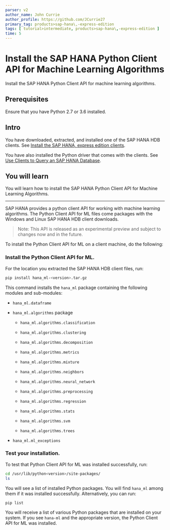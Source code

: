 ```yaml
---
parser: v2
author_name: John Currie
author_profile: https://github.com/JCurrie27
primary_tag: products>sap-hana\,-express-edition
tags: [ tutorial>intermediate, products>sap-hana\,-express-edition ]
time: 5
---
```


# Install the SAP HANA Python Client API for Machine Learning Algorithms
<!-- description --> Install the SAP HANA Python Client API for machine learning algorithms.

<!-- loiof3365096bb2440fcafdb30e9f51877f1 -->

## Prerequisites
Ensure that you have Python 2.7 or 3.6 installed.

## Intro
You have downloaded, extracted, and installed one of the SAP HANA HDB clients. See [Install the SAP HANA, express edition clients](https://developers.sap.com/group.hxe-install-clients.html).

You have also installed the Python driver that comes with the clients. See [Use Clients to Query an SAP HANA Database](https://developers.sap.com/mission.hana-cloud-clients.html).


## You will learn
You will learn how to install the SAP HANA Python Client API for Machine Learning Algorithms.

---

SAP HANA provides a python client API for working with machine learning algorithms. The Python Client API for ML files come packages with the Windows and Linux SAP HANA HDB client downloads.

> Note:
> This API is released as an experimental preview and subject to changes now and in the future.
>
>

To install the Python Client API for ML on a client machine, do the following:

### Install the Python Client API for ML.


For the location you extracted the SAP HANA HDB client files, run:

```bash
pip install hana_ml-<version>.tar.gz
```

This command installs the `hana_ml` package containing the following modules and sub-modules:

-   `hana_ml.dataframe`

-   `hana_ml.algorithms` package

    -   `hana_ml.algorithms.classification`

    -   `hana_ml.algorithms.clustering`

    -   `hana_ml.algorithms.decomposition`

    -   `hana_ml.algorithms.metrics`

    -   `hana_ml.algorithms.mixture`

    -   `hana_ml.algorithms.neighbors`

    -   `hana_ml.algorithms.neural_network`

    -   `hana_ml.algorithms.preprocessing`

    -   `hana_ml.algorithms.regression`

    -   `hana_ml.algorithms.stats`

    -   `hana_ml.algorithms.svm`

    -   `hana_ml.algorithms.trees`

-   `hana_ml.ml_exceptions`



### Test your installation.


To test that Python Client API for ML was installed successfully, run:

```bash
cd /usr/lib/python<version>/site-packages/
ls
```

You will see a list of installed Python packages. You will find `hana_ml` among them if it was installed successfully. Alternatively, you can run:

```bash
pip list
```

You will receive a list of various Python packages that are installed on your system. If you see `hana-ml` and the appropriate version, the Python Client API for ML was installed.

